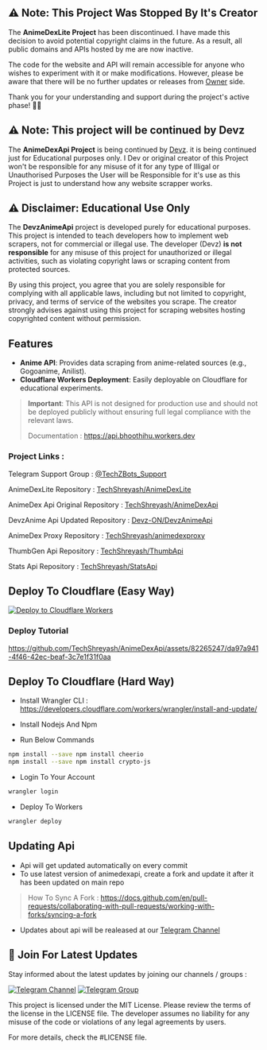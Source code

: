 ## ⚠️ **Note: This Project Was Stopped By It's Creator**

The **AnimeDexLite Project** has been discontinued. I have made this decision to avoid potential copyright claims in the future. As a result, all public domains and APIs hosted by me are now inactive.

The code for the website and API will remain accessible for anyone who wishes to experiment with it or make modifications. However, please be aware that there will be no further updates or releases from <a href=https://telegram.me/TechZBots_Support>Owner</a> side.

Thank you for your understanding and support during the project's active phase! 🙌🌟

## ⚠️ **Note: This project will be continued by Devz**

The **AnimeDexApi Project** is being continued by <a href=https://github.com/devz-on>Devz</a>. it is being continued just for Educational purposes only. I Dev or original creator of this Project won't be responsible for any misuse of it for any type of Illigal or Unauthorised Purposes the User will be Responsible for it's use as this Project is just to understand how any website scrapper works.

## ⚠️ Disclaimer: Educational Use Only

The **DevzAnimeApi** project is developed purely for educational purposes. This project is intended to teach developers how to implement web scrapers, not for commercial or illegal use. The developer (Devz) **is not responsible** for any misuse of this project for unauthorized or illegal activities, such as violating copyright laws or scraping content from protected sources.

By using this project, you agree that you are solely responsible for complying with all applicable laws, including but not limited to copyright, privacy, and terms of service of the websites you scrape. The creator strongly advises against using this project for scraping websites hosting copyrighted content without permission.

## Features
- **Anime API**: Provides data scraping from anime-related sources (e.g., Gogoanime, Anilist).
- **Cloudflare Workers Deployment**: Easily deployable on Cloudflare for educational experiments.
  
> **Important**: This API is not designed for production use and should not be deployed publicly without ensuring full legal compliance with the relevant laws.
>
>  Documentation : https://api.bhoothihu.workers.dev

### Project Links :

<p>Telegram Support Group : <a href=https://telegram.me/TechZBots_Support>@TechZBots_Support</a>
<p>AnimeDexLite Repository : <a href=https://github.com/TechShreyash/AnimeDexLite>TechShreyash/AnimeDexLite</a>
<p>AnimeDex Api Original Repository : <a href=https://github.com/TechShreyash/AnimeDexApi>TechShreyash/AnimeDexApi</a>
<p>DevzAnime Api Updated Repository : <a href=https://github.com/devz-on/DevzAnimeApi>Devz-ON/DevzAnimeApi</a>
<p>AnimeDex Proxy Repository : <a href=https://github.com/TechShreyash/CloudflareWorker/tree/main/animedexproxy>TechShreyash/animedexproxy</a>
<p>ThumbGen Api Repository : <a href=https://github.com/TechShreyash/ThumbApi>TechShreyash/ThumbApi</a>
<p>Stats Api Repository : <a href=https://github.com/TechShreyash/StatsApi>TechShreyash/StatsApi</a>

## Deploy To Cloudflare (Easy Way)

[![Deploy to Cloudflare Workers](https://deploy.workers.cloudflare.com/button)](https://deploy.workers.cloudflare.com/?url=https://github.com/devz-on/DevzAnimeApi)

### Deploy Tutorial

https://github.com/TechShreyash/AnimeDexApi/assets/82265247/da97a941-4f46-42ec-beaf-3c7e1f31f0aa

## Deploy To Cloudflare (Hard Way)

- Install Wrangler CLI : https://developers.cloudflare.com/workers/wrangler/install-and-update/

- Install Nodejs And Npm

- Run Below Commands

```bash
npm install --save npm install cheerio
npm install --save npm install crypto-js
```

- Login To Your Account

```bash
wrangler login
```

- Deploy To Workers

```bash
wrangler deploy
```

## Updating Api

- Api will get updated automatically on every commit
- To use latest version of animedexapi, create a fork and update it after it has been updated on main repo

> How To Sync A Fork : https://docs.github.com/en/pull-requests/collaborating-with-pull-requests/working-with-forks/syncing-a-fork

- Updates about api will be realeased at our [Telegram Channel](https://telegram.me/TechZBots)

## 🔔 Join For Latest Updates

Stay informed about the latest updates by joining our channels / groups :

[![Telegram Channel](https://img.shields.io/static/v1?label=Join&message=Telegram%20Channel&color=blueviolet&style=for-the-badge&logo=telegram&logoColor=violet)](https://telegram.me/TechZBots) [![Telegram Group](https://img.shields.io/static/v1?label=Join&message=Telegram%20Group&color=blueviolet&style=for-the-badge&logo=telegram&logoColor=violet)](https://telegram.me/TechZBots_Support)

This project is licensed under the MIT License. Please review the terms of the license in the LICENSE file. The developer assumes no liability for any misuse of the code or violations of any legal agreements by users.

For more details, check the #LICENSE file.

